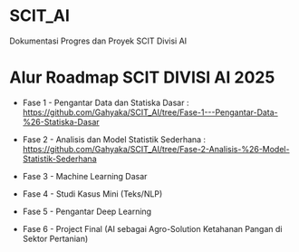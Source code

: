 # SCIT_AI
Dokumentasi Progres dan Proyek SCIT Divisi AI

# Alur Roadmap SCIT DIVISI AI 2025

- Fase 1 - Pengantar Data dan Statiska Dasar : https://github.com/Gahyaka/SCIT_AI/tree/Fase-1---Pengantar-Data-%26-Statiska-Dasar

- Fase 2 - Analisis dan Model Statistik Sederhana : https://github.com/Gahyaka/SCIT_AI/tree/Fase-2-Analisis-%26-Model-Statistik-Sederhana

- Fase 3 - Machine Learning Dasar

- Fase 4 - Studi Kasus Mini (Teks/NLP)

- Fase 5 - Pengantar Deep Learning

- Fase 6 - Project Final (AI sebagai Agro-Solution Ketahanan Pangan di Sektor Pertanian)
